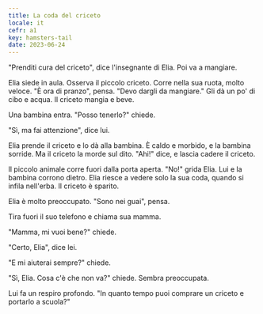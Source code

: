 ```yaml
---
title: La coda del criceto
locale: it
cefr: a1
key: hamsters-tail
date: 2023-06-24
---
```


"Prenditi cura del criceto", dice l'insegnante di Elia. Poi va a mangiare.

Elia siede in aula. Osserva il piccolo criceto. Corre nella sua ruota, molto veloce. "È ora di pranzo", pensa. "Devo dargli da mangiare." Gli dà un po' di cibo e acqua. Il criceto mangia e beve.

Una bambina entra. "Posso tenerlo?" chiede.

"Sì, ma fai attenzione", dice lui.

Elia prende il criceto e lo dà alla bambina. È caldo e morbido, e la bambina sorride. Ma il criceto la morde sul dito. "Ahi!" dice, e lascia cadere il criceto.

Il piccolo animale corre fuori dalla porta aperta. "No!" grida Elia. Lui e la bambina corrono dietro. Elia riesce a vedere solo la sua coda, quando si infila nell'erba. Il criceto è sparito.

Elia è molto preoccupato. "Sono nei guai", pensa.

Tira fuori il suo telefono e chiama sua mamma.

"Mamma, mi vuoi bene?" chiede.

"Certo, Elia", dice lei.

"E mi aiuterai sempre?" chiede.

"Sì, Elia. Cosa c'è che non va?" chiede. Sembra preoccupata.

Lui fa un respiro profondo. "In quanto tempo puoi comprare un criceto e portarlo a scuola?"
